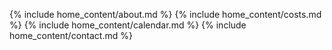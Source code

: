 {% include home_content/about.md %}
{% include home_content/costs.md %}
{% include home_content/calendar.md %}
{% include home_content/contact.md %} 
